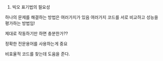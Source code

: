 1. 빅오 표기법의 필요성

하나의 문제를 해결하는 방법은 여러가지가 있음
여러가지 코드를 서로 비교하고 성능을 평가하는 방법임!

제대로 작동하기만 하면 충분한가??

정확한 전문용어를 사용하는게 중요

비효율적 코드를 찾는데 도움을 준다.
